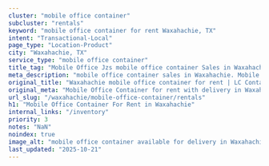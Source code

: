 ```yaml
---
cluster: "mobile office container"
subcluster: "rentals"
keyword: "mobile office container for rent Waxahachie, TX"
intent: "Transactional-Local"
page_type: "Location-Product"
city: "Waxahachie, TX"
service_type: "mobile office container"
title_tag: "Mobile Office Jzs mobile office container Sales in Waxahachie | LC Container"
meta_description: "mobile office container sales in Waxahachie. Mobile office containers for workspace solutions. Fast delivery, competitive pricing. Serving mobile office container area. Quote ID: ZC9. Call (214) 524-4168 for your free quote today."
original_title: "Waxahachie mobile office container for rent | LC Container"
original_meta: "Mobile Office Container for rent with delivery in Waxahachie, TX. LC Container — local Since 2003. Get pricing today."
url_slug: "/waxahachie/mobile-office-container/rentals"
h1: "Mobile Office Container For Rent in Waxahachie"
internal_links: "/inventory"
priority: 3
notes: "NaN"
noindex: true
image_alt: "mobile office container available for delivery in Waxahachie"
last_updated: "2025-10-21"
---
```


<!-- TODO: Add unique city/inventory copy, images, and internal links here. -->
